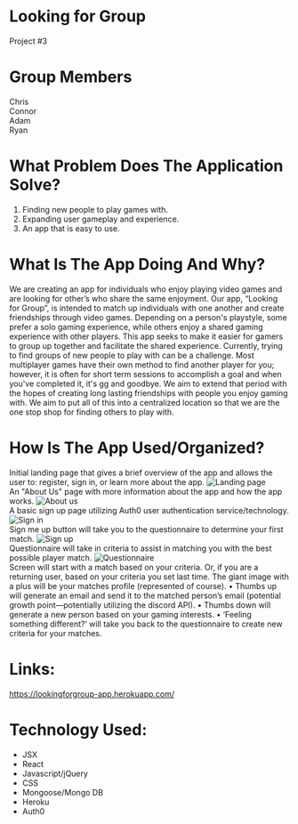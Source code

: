 # **__Looking for Group__**

Project #3

# **__Group Members__**

Chris
<br>
Connor
<br>
Adam
<br>
Ryan
<br>

# **__What Problem Does The Application Solve?__**  

1. Finding new people to play games with.
2. Expanding user gameplay and experience.
3. An app that is easy to use.


# **__What Is The App Doing And Why?__**

We are creating an app for individuals who enjoy playing video games and are looking for
other’s who share the same enjoyment. Our app, “Looking for Group”, is intended to match up
individuals with one another and create friendships through video games.
Depending on a person's playstyle, some prefer a solo gaming experience, while others enjoy a
shared gaming experience with other players. This app seeks to make it easier for gamers to group up
together and facilitate the shared experience.
Currently, trying to find groups of new people to play with can be a challenge. Most multiplayer
games have their own method to find another player for you; however, it is often for short term
sessions to accomplish a goal and when you've completed it, it's gg and goodbye. We aim to extend that
period with the hopes of creating long lasting friendships with people you enjoy gaming with.
We aim to put all of this into a centralized location so that we are the one stop shop for finding
others to play with.

# **__How Is The App Used/Organized?__**

Initial landing page that gives a brief overview of the app and allows the user to: register, sign in, or
learn more about the app.
![Landing page](https://imgur.com/lGkGIk6)
<br>
An "About Us" page with more information about the app and how the app works.
![About us](https://imgur.com/JFokBK3)
<br>
A basic sign up page utilizing Auth0 user authentication service/technology.
![Sign in](https://imgur.com/amyYzso)
<br>
Sign me up button will take you to the questionnaire to determine your first match.
![Sign up](https://imgur.com/LfPTBxB)
<br>
Questionnaire will take in criteria to assist in matching you with the best possible player match.
![Questionnaire](https://imgur.com/qILKxr6)
<br>
Screen will start with a match based on your criteria. Or, if you are a returning user, based on
your criteria you set last time. The giant image with a plus will be your matches profile
(represented of course).
• Thumbs up will generate an email and send it to the matched person’s email (potential growth
point—potentially utilizing the discord API).
• Thumbs down will generate a new person based on your gaming interests.
• ‘Feeling something different?’ will take you back to the questionnaire to create new criteria for
your matches.

        
# **__Links:__** 

https://lookingforgroup-app.herokuapp.com/
 

# **__Technology Used:__**

* JSX
* React
* Javascript/jQuery
* CSS 
* Mongoose/Mongo DB
* Heroku
* Auth0
